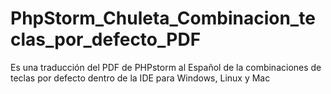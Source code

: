 # PhpStorm_Chuleta_Combinacion_teclas_por_defecto_PDF
Es una traducción del PDF de PHPstorm al Español de la combinaciones de teclas por defecto dentro de la IDE para Windows, Linux y Mac

